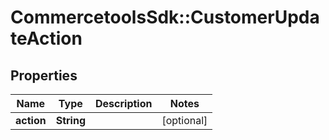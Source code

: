 # CommercetoolsSdk::CustomerUpdateAction

## Properties
Name | Type | Description | Notes
------------ | ------------- | ------------- | -------------
**action** | **String** |  | [optional] 

